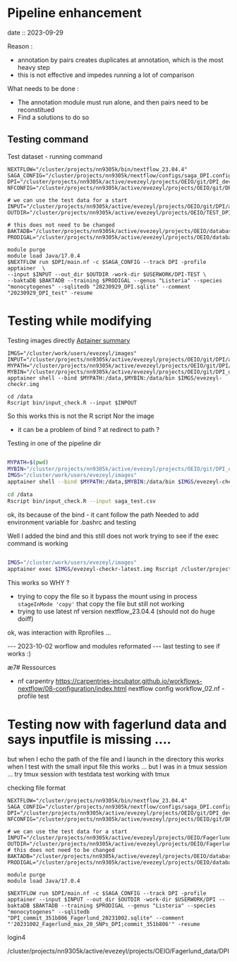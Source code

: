 # Pipeline enhancement 
date :: 2023-09-29 

Reason : 
- annotation by pairs creates duplicates at annotation, which is the most heavy step
- this is not effective and impedes running a lot of comparison 

What needs to be done : 
- The annotation module must run alone, and then pairs need to be reconstitued 
- Find a solutions to do so

## Testing command 
Test dataset - running command 

```shell 
NEXTFLOW="/cluster/projects/nn9305k/bin/nextflow_23.04.4"
SAGA_CONFIG="/cluster/projects/nn9305k/nextflow/configs/saga_DPI.config"
DPI="/cluster/projects/nn9305k/active/evezeyl/projects/OEIO/git/DPI_dev/DPI"
NFCONFIG="/cluster/projects/nn9305k/active/evezeyl/projects/OEIO/git/DPI_dev/DPI/nextflow.config"

# we can use the test data for a start
INPUT="/cluster/projects/nn9305k/active/evezeyl/projects/OEIO/git/DPI/assets/data/saga_test.csv"
OUTDIR="/cluster/projects/nn9305k/active/evezeyl/projects/OEIO/TEST_DPI/enhancement"

# this does not need to be changed
BAKTADB="/cluster/projects/nn9305k/active/evezeyl/projects/OEIO/databases/bakta/db"
PRODIGAL="/cluster/projects/nn9305k/active/evezeyl/projects/OEIO/databases/Listeria_monocytogenes.trn"

module purge
module load Java/17.0.4
$NEXTFLOW run $DPI/main.nf -c $SAGA_CONFIG --track DPI -profile apptainer  \
--input $INPUT --out_dir $OUTDIR -work-dir $USERWORK/DPI-TEST \
--baktaDB $BAKTADB --training $PRODIGAL --genus "Listeria" --species "monocytogenes" --sqlitedb "20230929_DPI.sqlite" --comment "20230929_DPI_test" -resume
```

# Testing while modifying 
Testing images directly 
[Aptainer summary](https://hsf-training.github.io/hsf-training-singularity-webpage/07-file-sharing/#:~:text=By%20default%2C%20Apptainer%20binds%3A%201%20The%20user%E2%80%99s%20home,configuration%2C%20it%20may%20vary%20from%20site%20to%20site.)
```shell 
IMGS="/cluster/work/users/evezeyl/images"
INPUT="/cluster/projects/nn9305k/active/evezeyl/projects/OEIO/git/DPI/assets/data/saga_test.csv"
MYPATH="/cluster/projects/nn9305k/active/evezeyl/projects/OEIO/git/DPI/assets/data" 
MYBIN="/cluster/projects/nn9305k/active/evezeyl/projects/OEIO/git/DPI_dev/DPI/bin"
apptainer shell --bind $MYPATH:/data,$MYBIN:/data/bin $IMGS/evezeyl-checkr.img 

cd /data 
Rscript bin/input_check.R --input $INPOUT
```
So this works this is not the R script Nor the image 
- it can be a problem of bind ? at redirect to path ? 

Testing in one of the pipeline dir 

```bash 

MYPATH=$(pwd)
MYBIN="/cluster/projects/nn9305k/active/evezeyl/projects/OEIO/git/DPI_dev/DPI/bin"
IMGS="/cluster/work/users/evezeyl/images"
apptainer shell --bind $MYPATH:/data,$MYBIN:/data/bin $IMGS/evezeyl-checkr-latest.img 

cd /data 
Rscript bin/input_check.R --input saga_test.csv
```
ok, its because of the bind - it cant follow the path 
Needed to add environment variable for .bashrc and testing

Well I added the bind and this still does not work 
trying to see if the exec command is working

```bash 

IMGS="/cluster/work/users/evezeyl/images"
apptainer exec $IMGS/evezeyl-checkr-latest.img Rscript /cluster/projects/nn9305k/active/evezeyl/projects/OEIO/git/DPI_dev/DPI/bin/input_check.R --input saga_test.csv
```

This works so WHY ? 

- trying to copy the file so it bypass the mount using in process `  stageInMode 'copy'` that copy the file but still not working
- trying to use latest nf version nextflow_23.04.4 (should not do huge doiff)

ok, was interaction with Rprofiles ... 

--- 2023-10-02 worflow and modules reformated --- last testing to see if works :) 


æ7# Ressources
- nf carpentry https://carpentries-incubator.github.io/workflows-nextflow/08-configuration/index.html 
nextflow config workflow_02.nf -profile test

# Testing now with fagerlund data and says inputfile is missing .... 
but when I echo the path of the file and I launch in the directory this works 
when I test with the small input file this works ... 
but I was in a tmux session ... try tmux session with testdata 
test working with tmux 



checking file format 

```shell
NEXTFLOW="/cluster/projects/nn9305k/bin/nextflow_23.04.4"
SAGA_CONFIG="/cluster/projects/nn9305k/nextflow/configs/saga_DPI.config"
DPI="/cluster/projects/nn9305k/active/evezeyl/projects/OEIO/git/DPI_dev/DPI"
NFCONFIG="/cluster/projects/nn9305k/active/evezeyl/projects/OEIO/git/DPI_dev/DPI/nextflow.config"

# we can use the test data for a start
INPUT="/cluster/projects/nn9305k/active/evezeyl/projects/OEIO/Fagerlund_data/DPI/input_twentysnps.csv"
OUTDIR="/cluster/projects/nn9305k/active/evezeyl/projects/OEIO/Fagerlund_data/DPI/output_20231002"
# this does not need to be changed
BAKTADB="/cluster/projects/nn9305k/active/evezeyl/projects/OEIO/databases/bakta/db"
PRODIGAL="/cluster/projects/nn9305k/active/evezeyl/projects/OEIO/databases/Listeria_monocytogenes.trn"

module purge
module load Java/17.0.4

$NEXTFLOW run $DPI/main.nf -c $SAGA_CONFIG --track DPI -profile apptainer --input $INPUT --out_dir $OUTDIR -work-dir $USERWORK/DPI --baktaDB $BAKTADB --training $PRODIGAL --genus "Listeria" --species "monocytogenes" --sqlitedb "DPI_commit_351b806_Fagerlund_20231002.sqlite" --comment "'20231002_Fagerlund_max_20_SNPs_DPI;commit_351b806'" -resume
```

login4

/cluster/projects/nn9305k/active/evezeyl/projects/OEIO/Fagerlund_data/DPI
